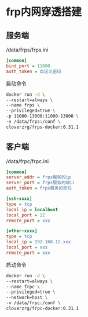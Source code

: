 # frp内网穿透搭建

## 服务端

/data/frps/frps.ini

```ini
[common]
bind_port = 11000
auth_token = 自定义密码
```

启动命令

```sh
docker run -d \
--restart=always \
--name frps \
--privileged=true \
-p 11000-13000:11000-13000 \
-v /data/frps:/conf \
cloverzrg/frps-docker:0.31.1
```

## 客户端

/data/frpc/frpc.ini

```ini
[common]
server_addr = frps服务的ip
server_port = frps服务的端口
auth_token = frps服务的密码

[ssh-xxxx]
type = tcp
local_ip = localhost
local_port = 22
remote_port = xxx

[other-xxxx]
type = tcp
local_ip = 192.168.12.xxx
local_port = xxx
remote_port = xxx
```

启动命令

```sh
docker run -d \
--restart=always \
--name frpc \
--privileged=true \
--network=host \
-v /data/frpc:/conf \
cloverzrg/frpc-docker:0.31.1
```

